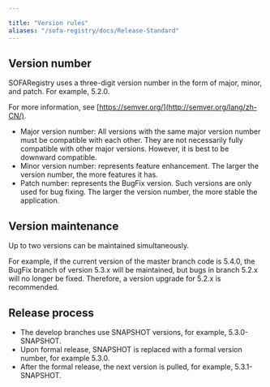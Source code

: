 ```yaml
---

title: "Version rules"
aliases: "/sofa-registry/docs/Release-Standard"
---
```


## Version number

SOFARegistry uses a three-digit version number in the form of major, minor, and patch. For example, 5.2.0.

For more information, see [https://semver.org/](http://semver.org/lang/zh-CN/).

* Major version number: All versions with the same major version number must be compatible with each other. They are not necessarily fully compatible with other major versions. However, it is best to be downward compatible.
* Minor version number: represents feature enhancement. The larger the version number, the more features it has.
* Patch number: represents the BugFix version. Such versions are only used for bug fixing. The larger the version number, the more stable the application.

## Version maintenance

Up to two versions can be maintained simultaneously.

For example, if the current version of the master branch code is 5.4.0, the BugFix branch of version 5.3.x will be maintained, but bugs in branch 5.2.x will no longer be fixed. Therefore, a version upgrade for 5.2.x is recommended.

## Release process

* The develop branches use SNAPSHOT versions, for example, 5.3.0-SNAPSHOT.
* Upon formal release, SNAPSHOT is replaced with a formal version number, for example 5.3.0.
* After the formal release, the next version is pulled, for example, 5.3.1-SNAPSHOT.
